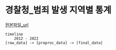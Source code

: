 # 경찰청_범죄 발생 지역별 통계

[원본파일_url](https://www.data.go.kr/data/3074462/fileData.do)

```plaintext
timeline
    2012 - 2022
[raw_data] -> [preproc_data] -> [final_data]
```